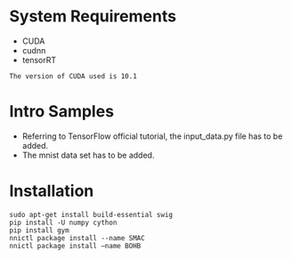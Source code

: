 # System Requirements
+ CUDA
+ cudnn
+ tensorRT

`The version of CUDA used is 10.1`

# Intro Samples
+ Referring to TensorFlow official tutorial, the input_data.py file has to be added.
+ The mnist data set has to be added.

# Installation
```shell
sudo apt-get install build-essential swig 
pip install -U numpy cython
pip install gym 
nnictl package install --name SMAC 
nnictl package install –name BOHB 
```

 




